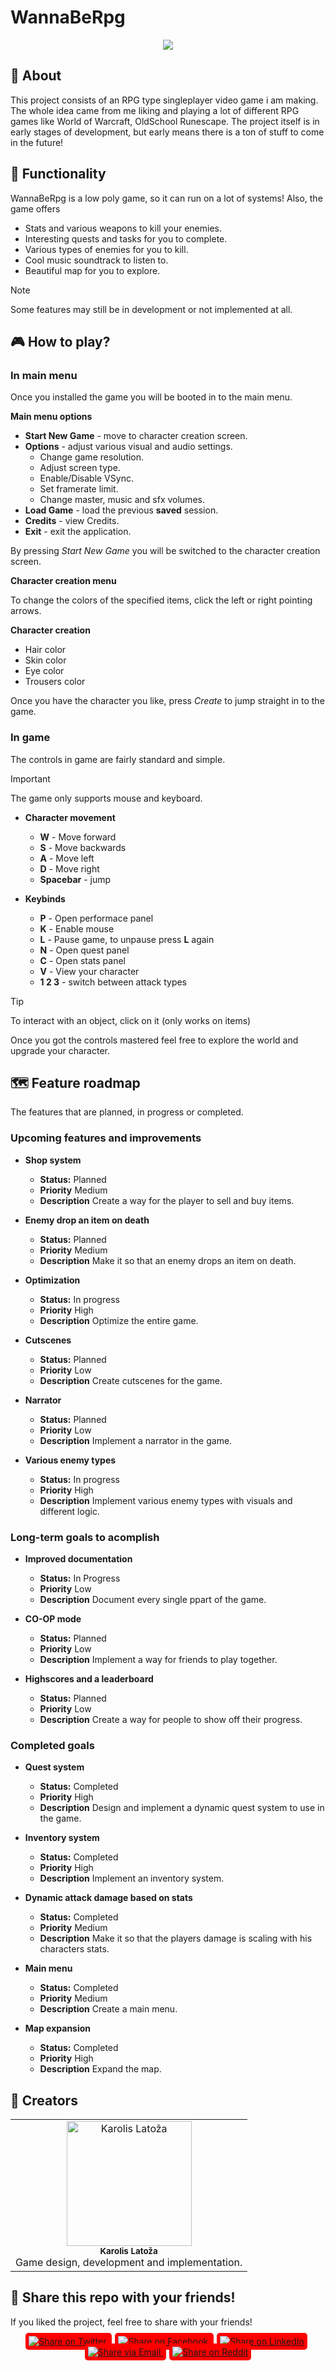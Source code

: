 # WannaBeRpg

<p align="center">
  <img src="https://github.com/Kaajolee/WannaBeRpg/blob/main/Png/mainMenuPNG.PNG"/>
</p>

## :book: About

This project consists of an RPG type singleplayer video game i am making. The whole idea came from me liking and playing a lot of different RPG games like World of Warcraft, OldSchool Runescape.
The project itself is in early stages of development, but early means there is a ton of stuff to come in the future!

## :wrench: Functionality

WannaBeRpg is a low poly game, so it can run on a lot of systems!
Also, the game offers
- Stats and various weapons to kill your enemies.
- Interesting quests and tasks for you to complete.
- Various types of enemies for you to kill.
- Cool music soundtrack to listen to.
- Beautiful map for you to explore.

> [!NOTE]
> Some features may still be in development or not implemented at all.

## :video_game: How to play?

### In main menu

Once you installed the game you will be booted in to the main menu.

**Main menu options**

- **Start New Game** - move to character creation screen.
- **Options** - adjust various visual and audio settings.
    - Change game resolution.
    - Adjust screen type.
    - Enable/Disable VSync.
    - Set framerate limit.
    - Change master, music and sfx volumes.
- **Load Game** - load the previous **saved** session.
- **Credits** - view Credits.
- **Exit** - exit the application.

By pressing *Start New Game* you will be switched to the character creation screen.

**Character creation menu**

To change the colors of the specified items, click the left or right pointing arrows.

**Character creation**

- Hair color
- Skin color
- Eye color
- Trousers color

Once you have the character you like, press *Create* to jump straight in to the game.

### In game

The controls in game are fairly standard and simple.

> [!IMPORTANT]
> The game only supports mouse and keyboard.

- **Character movement**
    - **W** - Move forward
    - **S** - Move backwards
    - **A** - Move left
    - **D** - Move right
    - **Spacebar** - jump

- **Keybinds**
    - **P** - Open performace panel
    - **K** - Enable mouse
    - **L** - Pause game, to unpause press **L** again
    - **N** - Open quest panel
    - **C** - Open stats panel
    - **V** - View your character
    - **1 2 3** - switch between attack types

> [!TIP]
> To interact with an object, click on it (only works on items)


Once you got the controls mastered feel free to explore the world and upgrade your character.

## :world_map: Feature roadmap

The features that are planned, in progress or completed.

### Upcoming features and improvements

- **Shop system**
    - **Status:** Planned
    - **Priority** Medium
    - **Description** Create a way for the player to sell and buy items.

- **Enemy drop an item on death**
    - **Status:** Planned
    - **Priority** Medium
    - **Description** Make it so that an enemy drops an item on death.

- **Optimization**
    - **Status:** In progress
    - **Priority** High
    - **Description** Optimize the entire game.

- **Cutscenes**
    - **Status:** Planned
    - **Priority** Low
    - **Description** Create cutscenes for the game.

- **Narrator**
    - **Status:** Planned
    - **Priority** Low
    - **Description** Implement a narrator in the game.

- **Various enemy types**
    - **Status:** In progress
    - **Priority** High
    - **Description** Implement various enemy types with visuals and different logic.

### Long-term goals to acomplish

- **Improved documentation**
    - **Status:** In Progress
    - **Priority** Low
    - **Description** Document every single ppart of the game.

- **CO-OP mode**
    - **Status:** Planned
    - **Priority** Low
    - **Description** Implement a way for friends to play together.

- **Highscores and a leaderboard**
    - **Status:** Planned
    - **Priority** Low
    - **Description** Create a way for people to show off their progress.

### Completed goals

- **Quest system**
    - **Status:** Completed
    - **Priority** High
    - **Description** Design and implement a dynamic quest system to use in the game.

- **Inventory system**
    - **Status:** Completed
    - **Priority** High
    - **Description** Implement an inventory system.

- **Dynamic attack damage based on stats**
    - **Status:** Completed
    - **Priority** Medium
    - **Description** Make it so that the players damage is scaling with his characters stats.

- **Main menu**
    - **Status:** Completed
    - **Priority** Medium
    - **Description** Create a main menu.
    
- **Map expansion**
    - **Status:** Completed
    - **Priority** High
    - **Description** Expand the map.

## :prince: Creators

<table>
  <tr>
    <td align="center">
      <a href="https://github.com/Kaajolee" target="_blank">
        <img src="https://github.com/Kaajolee.png" width="200px;" alt="Karolis Latoža"/>
      </a>
      <br />
      <sub><b>Karolis Latoža</b></sub><br />
      Game design, development and implementation.
    </td>
  </tr>
</table>

## :busts_in_silhouette: Share this repo with your friends!

If you liked the project, feel free to share with your friends!
 
 
 
<div align="center">
  <a href="https://twitter.com/intent/tweet?url=https://github.com/Kaajolee/WannaBeRpg&text=Check%20out%20this%20awesome%20project%20on%20GitHub!%20🚀%20%23GitHub%20%23OpenSource" style="background-color: red; padding: 5px; border-radius: 5px; margin-right: 5px;">
    <img src="https://img.shields.io/twitter/url/https/github.com/yourusername/yourrepository.svg?style=social" alt="Share on Twitter">
  </a>
  <a href="https://www.facebook.com/sharer/sharer.php?u=https://github.com/Kaajolee/WannaBeRpg" style="background-color: red; padding: 5px; border-radius: 5px; margin-right: 5px;">
    <img src="https://img.shields.io/badge/share-on%20facebook-white" alt="Share on Facebook">
  </a>
  <a href="https://www.linkedin.com/shareArticle?url=https://github.com/Kaajolee/WannaBeRpg&title=Check%20out%20this%20awesome%20project%20on%20GitHub!%20🚀%20%23GitHub%20%23OpenSource" style="background-color: red; padding: 5px; border-radius: 5px; margin-right: 5px;">
    <img src="https://img.shields.io/badge/share-on%20linkedin-white" alt="Share on LinkedIn">
  </a>
  <a href="mailto:?subject=Check%20out%20this%20awesome%20project%20on%20GitHub!&body=Hey%20there,%20I%20thought%20you%20might%20be%20interested%20in%20this%20awesome%20project%20on%20GitHub:%20https://github.com/Kaajolee/WannaBeRpg" style="background-color: red; padding: 5px; border-radius: 5px; margin-right: 5px;">
    <img src="https://img.shields.io/badge/share-by%20email-white" alt="Share via Email">
  </a>
  <a href="https://www.reddit.com/submit?url=https://github.com/Kaajolee/WannaBeRpg&title=Check%20out%20this%20awesome%20project%20on%20GitHub!%20🚀%20%23GitHub%20%23OpenSource" style="background-color: red; padding: 5px; border-radius: 5px;">
    <img src="https://img.shields.io/badge/share-on%20reddit-white" alt="Share on Reddit">
  </a>
</div>
